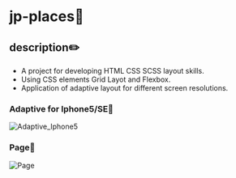 # jp-places:japanese_castle:

## description:pencil2:

- A project for developing HTML CSS SCSS layout skills.
- Using CSS elements Grid Layot and Flexbox.
- Application of adaptive layout for different screen resolutions.

### Adaptive for Iphone5/SE:small_red_triangle_down:

![Adaptive_Iphone5](https://i.postimg.cc/901M0tTY/jp-places.gif)

### Page:small_red_triangle_down:

![Page](https://i.postimg.cc/hGL92Vg9/jp-places.jpg)
